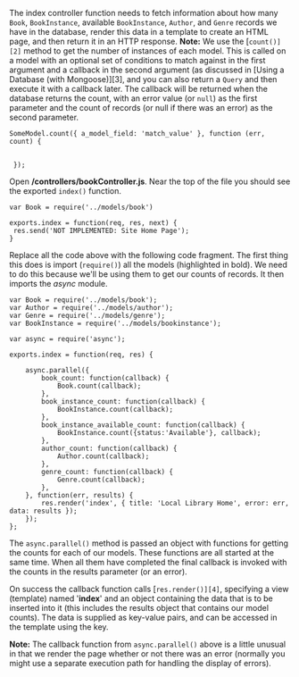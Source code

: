 The index controller function needs to fetch information about how many `Book`, `BookInstance`, available `BookInstance`, `Author`, and `Genre` records we have in the database, render this data in a template to create an HTML page, and then return it in an HTTP response.
**Note:** We use the [`count()][2]` method to get the number of instances of each model. This is called on a model with an optional set of conditions to match against in the first argument and a callback in the second argument (as discussed in [Using a Database (with Mongoose)][3], and you can also return a `Query` and then execute it with a callback later. The callback will be returned when the database returns the count, with an error value (or `null`) as the first parameter and the count of records (or null if there was an error) as the second parameter.
    
    
    SomeModel.count({ a_model_field: 'match_value' }, function (err, count) {
     
     
     });

Open **/controllers/bookController.js**. Near the top of the file you should see the exported `index()` function.
    
    
    var Book = require('../models/book')
    
    exports.index = function(req, res, next) {
     res.send('NOT IMPLEMENTED: Site Home Page'); 
    }

Replace all the code above with the following code fragment. The first thing this does is import (`require()`) all the models (highlighted in bold). We need to do this because we'll be using them to get our counts of records. It then imports the _async_ module.
    
    
    var Book = require('../models/book');
    var Author = require('../models/author');
    var Genre = require('../models/genre');
    var BookInstance = require('../models/bookinstance');
    
    var async = require('async');
    
    exports.index = function(req, res) {   
        
        async.parallel({
            book_count: function(callback) {
                Book.count(callback);
            },
            book_instance_count: function(callback) {
                BookInstance.count(callback);
            },
            book_instance_available_count: function(callback) {
                BookInstance.count({status:'Available'}, callback);
            },
            author_count: function(callback) {
                Author.count(callback);
            },
            genre_count: function(callback) {
                Genre.count(callback);
            },
        }, function(err, results) {
            res.render('index', { title: 'Local Library Home', error: err, data: results });
        });
    };

The `async.parallel()` method is passed an object with functions for getting the counts for each of our models. These functions are all started at the same time. When all them have completed the final callback is invoked with the counts in the results parameter (or an error).

On success the callback function calls [`res.render()][4]`, specifying a view (template) named '**index**' and an object containing the data that is to be inserted into it (this includes the results object that contains our model counts). The data is supplied as key-value pairs, and can be accessed in the template using the key.

**Note:** The callback function from `async.parallel()` above is a little unusual in that we render the page whether or not there was an error (normally you might use a separate execution path for handling the display of errors).
